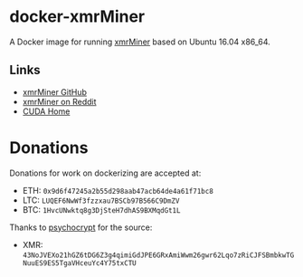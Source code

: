 # docker-xmrMiner

A Docker image for running [xmrMiner](https://github.com/xmrMiner/xmrMiner) based on Ubuntu 16.04 x86_64.

## Links

- [xmrMiner GitHub](https://github.com/xmrMiner/xmrMiner)
- [xmrMiner on Reddit](https://www.reddit.com/r/Monero/comments/5xciun/xmrminer_a_new_high_optimized_nvidia_gpu_miner/)
- [CUDA Home](http://www.nvidia.com/object/cuda_home_new.html)

# Donations

Donations for work on dockerizing are accepted at:

- ETH: `0x9d6f47245a2b55d298aab47acb64de4a61f71bc8`
- LTC: `LUQEF6NwWf3fzzxau7BSCb97B566C9DmZV`
- BTC: `1HvcUNwktq8g3DjSteH7dhAS9BXMqdGt1L`

Thanks to [psychocrypt](https://github.com/psychocrypt) for the source:
- XMR: `43NoJVEXo21hGZ6tDG6Z3g4qimiGdJPE6GRxAmiWwm26gwr62Lqo7zRiCJFSBmbkwTGNuuES9ES5TgaVHceuYc4Y75txCTU`
